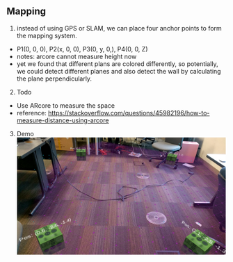 ## Mapping
1. instead of using GPS or SLAM, we can place four anchor points to form the mapping system. 
* P1(0, 0, 0), P2(x, 0, 0), P3(0, y, 0,), P4(0, 0, Z)
* notes: arcore cannot measure height now
* yet we found that different plans are colored differently, so potentially, we could detect different planes and also detect the wall by calculating the plane perpendicularly. 

2. Todo
* Use ARcore to measure the space
* reference: https://stackoverflow.com/questions/45982196/how-to-measure-distance-using-arcore

3. Demo
![alt text](https://github.com/alchemz/ARCore-Unity-Mapping/blob/master/demo.png)
